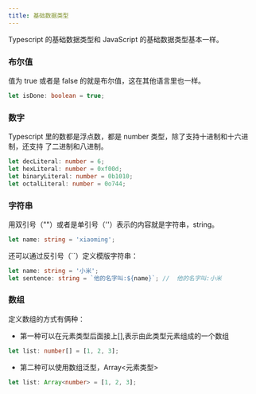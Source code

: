 ```yaml
---
title: 基础数据类型
---
```


Typescript 的基础数据类型和 JavaScript 的基础数据类型基本一样。

### 布尔值

值为 true 或者是 false 的就是布尔值，这在其他语言里也一样。

```typescript
let isDone: boolean = true;
```

### 数字

Typescript 里的数都是浮点数，都是 number 类型，除了支持十进制和十六进制，还支持
了二进制和八进制。

```typescript
let decLiteral: number = 6;
let hexLiteral: number = 0xf00d;
let binaryLiteral: number = 0b1010;
let octalLiteral: number = 0o744;
```

### 字符串

用双引号（""）或者是单引号（''）表示的内容就是字符串，string。

```typescript
let name: string = 'xiaoming';
```

还可以通过反引号（``）定义模版字符串：

```typescript
let name: string = '小米';
let sentence: string = `他的名字叫:${name}`; //  他的名字叫:小米
```

### 数组

定义数组的方式有俩种：

-   第一种可以在元素类型后面接上[],表示由此类型元素组成的一个数组

```typescript
let list: number[] = [1, 2, 3];
```

-   第二种可以使用数组泛型，Array<元素类型>

```typescript
let list: Array<number> = [1, 2, 3];
```
